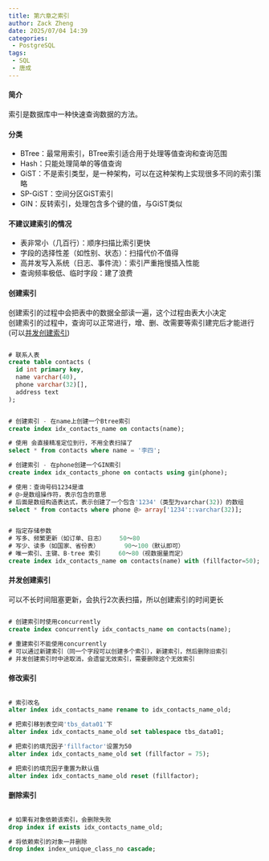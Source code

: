 ```yaml
---
title: 第六章之索引
author: Zack Zheng
date: 2025/07/04 14:39
categories:
 - PostgreSQL
tags:
 - SQL
 - 唐成 
---
```


#### 简介

索引是数据库中一种快速查询数据的方法。

#### 分类

+ BTree：最常用索引，BTree索引适合用于处理等值查询和查询范围    
+ Hash：只能处理简单的等值查询     
+ GiST：不是索引类型，是一种架构，可以在这种架构上实现很多不同的索引策略    
+ SP-GiST：空间分区GiST索引
+ GIN：反转索引，处理包含多个键的值，与GiST类似

#### 不建议建索引的情况

+ 表非常小（几百行）：顺序扫描比索引更快   
+ 字段的选择性差（如性别、状态）：扫描代价不值得   
+ 高并发写入系统（日志、事件流）：索引严重拖慢插入性能    
+ 查询频率极低、临时字段：建了浪费    

#### 创建索引

创建索引的过程中会把表中的数据全部读一遍，这个过程由表大小决定     
创建索引的过程中，查询可以正常进行，增、删、改需要等索引建完后才能进行(可以<a href="#concurrently">并发创建索引</a>)     


```sql 

# 联系人表
create table contacts (
  id int primary key,
  name varchar(40),
  phone varchar(32)[],
  address text
);


# 创建索引 - 在name上创建一个Btree索引
create index idx_contacts_name on contacts(name);

# 使用 会直接精准定位到行，不用全表扫描了
select * from contacts where name = '李四';

# 创建索引 - 在phone创建一个GIN索引
create index idx_contacts_phone on contacts using gin(phone);

# 使用：查询号码1234是谁
# @>是数组操作符，表示包含的意思
# 后面是数组构造表达式，表示创建了一个包含'1234'（类型为varchar(32)）的数组
select * from contacts where phone @> array['1234'::varchar(32)];


# 指定存储参数
# 写多、频繁更新（如订单、日志）	 50～80
# 写少、读多（如国家、省份表）	   90～100（默认即可）
# 唯一索引、主键、B-tree 索引	    60～80（视数据量而定）
create index idx_contacts_name on contacts(name) with (fillfactor=50);


```


#### <div id="concurrently">并发创建索引</div>

可以不长时间阻塞更新，会执行2次表扫描，所以创建索引的时间更长    

```sql

# 创建索引时使用concurrently
create index concurrently idx_contacts_name on contacts(name);

# 重建索引不能使用concurrently
# 可以通过新建索引（同一个字段可以创建多个索引），新建索引，然后删除旧索引
# 并发创建索引时中途取消，会遗留无效索引，需要删除这个无效索引

```


#### 修改索引

```sql

# 索引改名
alter index idx_contacts_name rename to idx_contacts_name_old;

# 把索引移到表空间'tbs_data01'下
alter index idx_contacts_name_old set tablespace tbs_data01;

# 把索引的填充因子'fillfactor'设置为50
alter index idx_contacts_name_old set (fillfactor = 75);

# 把索引的填充因子重置为默认值
alter index idx_contacts_name_old reset (fillfactor);

```

#### 删除索引

```sql

# 如果有对象依赖该索引，会删除失败
drop index if exists idx_contacts_name_old;

# 将依赖索引的对象一并删除
drop index index_unique_class_no cascade;

```

